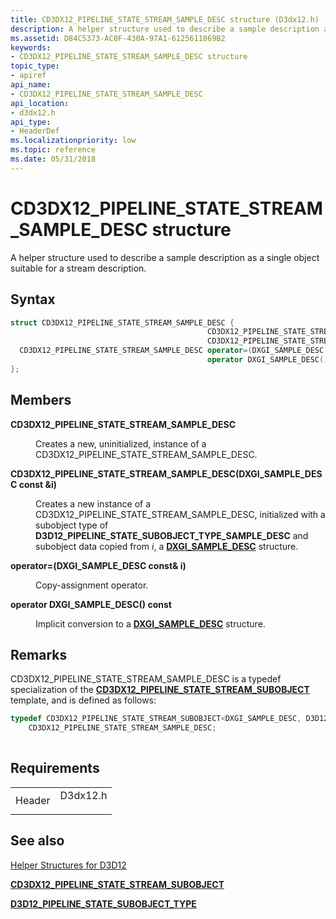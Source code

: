 ```yaml
---
title: CD3DX12_PIPELINE_STATE_STREAM_SAMPLE_DESC structure (D3dx12.h)
description: A helper structure used to describe a sample description as a single object suitable for a stream description.
ms.assetid: D84C5373-AC0F-430A-97A1-6125611869B2
keywords:
- CD3DX12_PIPELINE_STATE_STREAM_SAMPLE_DESC structure
topic_type:
- apiref
api_name:
- CD3DX12_PIPELINE_STATE_STREAM_SAMPLE_DESC
api_location:
- d3dx12.h
api_type:
- HeaderDef
ms.localizationpriority: low
ms.topic: reference
ms.date: 05/31/2018
---
```


# CD3DX12\_PIPELINE\_STATE\_STREAM\_SAMPLE\_DESC structure

A helper structure used to describe a sample description as a single object suitable for a stream description.

## Syntax


```C++
struct CD3DX12_PIPELINE_STATE_STREAM_SAMPLE_DESC {
                                            CD3DX12_PIPELINE_STATE_STREAM_SAMPLE_DESC;
                                            CD3DX12_PIPELINE_STATE_STREAM_SAMPLE_DESC(DXGI_SAMPLE_DESC const &i);
  CD3DX12_PIPELINE_STATE_STREAM_SAMPLE_DESC operator=(DXGI_SAMPLE_DESC const& i);
                                            operator DXGI_SAMPLE_DESC() const;
};
```



## Members

<dl> <dt>

**CD3DX12\_PIPELINE\_STATE\_STREAM\_SAMPLE\_DESC**
</dt> <dd>

Creates a new, uninitialized, instance of a CD3DX12\_PIPELINE\_STATE\_STREAM\_SAMPLE\_DESC.

</dd> <dt>

**CD3DX12\_PIPELINE\_STATE\_STREAM\_SAMPLE\_DESC(DXGI\_SAMPLE\_DESC const &i)**
</dt> <dd>

Creates a new instance of a CD3DX12\_PIPELINE\_STATE\_STREAM\_SAMPLE\_DESC, initialized with a subobject type of **D3D12\_PIPELINE\_STATE\_SUBOBJECT\_TYPE\_SAMPLE\_DESC** and subobject data copied from *i*, a [**DXGI\_SAMPLE\_DESC**](https://www.bing.com/search?q=**DXGI\_SAMPLE\_DESC**) structure.

</dd> <dt>

**operator=(DXGI\_SAMPLE\_DESC const& i)**
</dt> <dd>

Copy-assignment operator.

</dd> <dt>

**operator DXGI\_SAMPLE\_DESC() const**
</dt> <dd>

Implicit conversion to a [**DXGI\_SAMPLE\_DESC**](https://www.bing.com/search?q=**DXGI\_SAMPLE\_DESC**) structure.

</dd> </dl>

## Remarks

CD3DX12\_PIPELINE\_STATE\_STREAM\_SAMPLE\_DESC is a typedef specialization of the [**CD3DX12\_PIPELINE\_STATE\_STREAM\_SUBOBJECT**](cd3dx12-pipeline-state-stream-subobject.md) template, and is defined as follows:


```C++
typedef CD3DX12_PIPELINE_STATE_STREAM_SUBOBJECT<DXGI_SAMPLE_DESC, D3D12_PIPELINE_STATE_SUBOBJECT_TYPE_SAMPLE_DESC>
    CD3DX12_PIPELINE_STATE_STREAM_SAMPLE_DESC;
          
```



## Requirements



|                   |                                                                                     |
|-------------------|-------------------------------------------------------------------------------------|
| Header<br/> | <dl> <dt>D3dx12.h</dt> </dl> |



## See also

<dl> <dt>

[Helper Structures for D3D12](helper-structures-for-d3d12.md)
</dt> <dt>

[**CD3DX12\_PIPELINE\_STATE\_STREAM\_SUBOBJECT**](cd3dx12-pipeline-state-stream-subobject.md)
</dt> <dt>

[**D3D12\_PIPELINE\_STATE\_SUBOBJECT\_TYPE**](https://docs.microsoft.com/windows/desktop/api/d3d12/ne-d3d12-d3d12_pipeline_state_subobject_type)
</dt> </dl>

 

 





